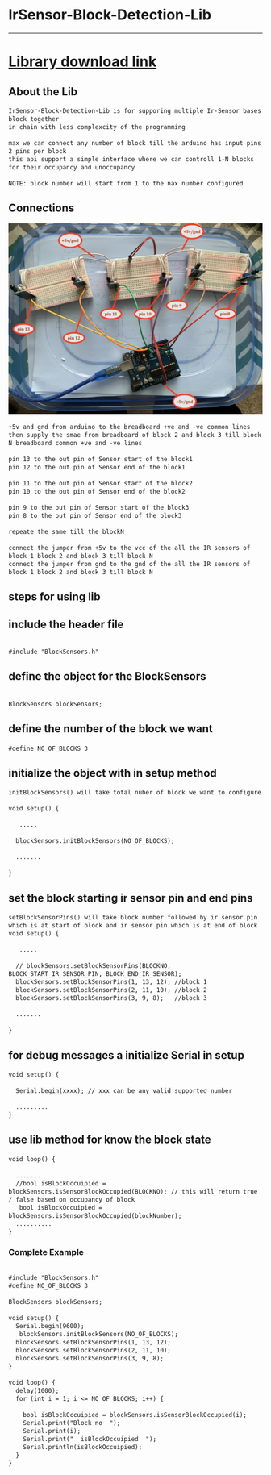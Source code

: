 # IrSensor-Block-Detection-Lib

---

# <a href="https://github.com/adarshkumarsingh83/Pcf8574-lib/archive/main.zip"> Library download link </a>

## About the Lib
```
IrSensor-Block-Detection-Lib is for supporing multiple Ir-Sensor bases block together 
in chain with less complexcity of the programming 

max we can connect any number of block till the arduino has input pins 2 pins per block 
this api support a simple interface where we can controll 1-N blocks for their occupancy and unoccupancy 

NOTE: block number will start from 1 to the nax number configured 

```


## Connections

![img](/image/connection.JPG)
```
+5v and gnd from arduino to the breadboard +ve and -ve common lines 
then supply the smae from breadboard of block 2 and block 3 till block N breadboard common +ve and -ve lines 

pin 13 to the out pin of Sensor start of the block1
pin 12 to the out pin of Sensor end of the block1

pin 11 to the out pin of Sensor start of the block2
pin 10 to the out pin of Sensor end of the block2

pin 9 to the out pin of Sensor start of the block3
pin 8 to the out pin of Sensor end of the block3

repeate the same till the blockN 

connect the jumper from +5v to the vcc of the all the IR sensors of block 1 block 2 and block 3 till block N 
connect the jumper from gnd to the gnd of the all the IR sensors of block 1 block 2 and block 3 till block N

```


## steps for using lib

## include the header file
```

#include "BlockSensors.h"
```

## define the object for the BlockSensors
```

BlockSensors blockSensors;

```

## define the number of the block we want 
```
#define NO_OF_BLOCKS 3
```


## initialize the object with in setup method
```
initBlockSensors() will take total nuber of block we want to configure 

void setup() {
  
   .....

  blockSensors.initBlockSensors(NO_OF_BLOCKS);

  .......

}
```

## set the block starting ir sensor pin and end pins 
```
setBlockSensorPins() will take block number followed by ir sensor pin which is at start of block and ir sensor pin which is at end of block 
void setup() {
  
   .....

  // blockSensors.setBlockSensorPins(BLOCKNO, BLOCK_START_IR_SENSOR_PIN, BLOCK_END_IR_SENSOR);
  blockSensors.setBlockSensorPins(1, 13, 12); //block 1
  blockSensors.setBlockSensorPins(2, 11, 10); //block 2
  blockSensors.setBlockSensorPins(3, 9, 8);   //block 3

  .......

}
```

## for debug messages a initialize Serial in setup
```
void setup() {
  
  Serial.begin(xxxx); // xxx can be any valid supported number 

  .........
}

```

## use lib method for know the block state
```
void loop() {
  
  .......
  //bool isBlockOccuipied = blockSensors.isSensorBlockOccupied(BLOCKNO); // this will return true / false based on occupancy of block 
   bool isBlockOccuipied = blockSensors.isSensorBlockOccupied(blockNumber);
  ..........
}
```

### Complete Example
```

#include "BlockSensors.h"
#define NO_OF_BLOCKS 3

BlockSensors blockSensors;

void setup() {
  Serial.begin(9600);  
   blockSensors.initBlockSensors(NO_OF_BLOCKS);
  blockSensors.setBlockSensorPins(1, 13, 12);
  blockSensors.setBlockSensorPins(2, 11, 10);
  blockSensors.setBlockSensorPins(3, 9, 8);
}

void loop() {
  delay(1000);
  for (int i = 1; i <= NO_OF_BLOCKS; i++) {
  	
    bool isBlockOccuipied = blockSensors.isSensorBlockOccupied(i);
    Serial.print("Block no  ");
    Serial.print(i);
    Serial.print("  isBlockOccuipied  ");
    Serial.println(isBlockOccuipied);
  }
}

```
